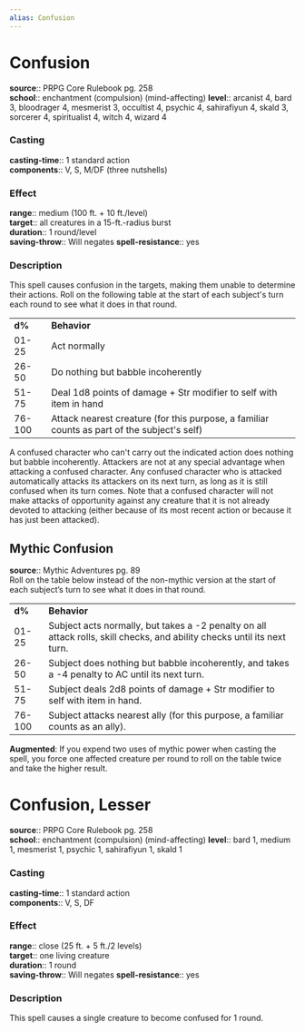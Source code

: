 ```yaml
---
alias: Confusion
---
```


# Confusion 

**source**:: PRPG Core Rulebook pg. 258  
**school**:: enchantment (compulsion) (mind-affecting)
**level**:: arcanist 4, bard 3, bloodrager 4, mesmerist 3, occultist 4, psychic 4, sahirafiyun 4, skald 3, sorcerer 4, spiritualist 4, witch 4, wizard 4

### Casting 

**casting-time**:: 1 standard action  
**components**:: V, S, M/DF (three nutshells)

### Effect 

**range**:: medium (100 ft. + 10 ft./level)  
**target**:: all creatures in a 15-ft.-radius burst  
**duration**:: 1 round/level  
**saving-throw**:: Will negates
**spell-resistance**:: yes

### Description 

This spell causes confusion in the targets, making them unable to determine their actions. Roll on the following table at the start of each subject's turn each round to see what it does in that round.  
  

|        |                                                                                             |
|--------|---------------------------------------------------------------------------------------------|
| **d%** | **Behavior**                                                                                |
| 01-25  | Act normally                                                                                |
| 26-50  | Do nothing but babble incoherently                                                          |
| 51-75  | Deal 1d8 points of damage + Str modifier to self with item in hand                          |
| 76-100 | Attack nearest creature (for this purpose, a familiar counts as part of the subject's self) |

  
A confused character who can't carry out the indicated action does nothing but babble incoherently. Attackers are not at any special advantage when attacking a confused character. Any confused character who is attacked automatically attacks its attackers on its next turn, as long as it is still confused when its turn comes. Note that a confused character will not make attacks of opportunity against any creature that it is not already devoted to attacking (either because of its most recent action or because it has just been attacked).

## Mythic Confusion 

**source**:: Mythic Adventures pg. 89  
Roll on the table below instead of the non-mythic version at the start of each subject’s turn to see what it does in that round.  
  

|        |                                                                                                                          |
|--------|--------------------------------------------------------------------------------------------------------------------------|
| **d%** | **Behavior**                                                                                                             |
| 01-25  | Subject acts normally, but takes a -2 penalty on all attack rolls, skill checks, and ability checks until its next turn. |
| 26-50  | Subject does nothing but babble incoherently, and takes a -4 penalty to AC until its next turn.                          |
| 51-75  | Subject deals 2d8 points of damage + Str modifier to self with item in hand.                                             |
| 76-100 | Subject attacks nearest ally (for this purpose, a familiar counts as an ally).                                           |

  
  
**Augmented**: If you expend two uses of mythic power when casting the spell, you force one affected creature per round to roll on the table twice and take the higher result.

# Confusion, Lesser 

**source**:: PRPG Core Rulebook pg. 258  
**school**:: enchantment (compulsion) (mind-affecting)
**level**:: bard 1, medium 1, mesmerist 1, psychic 1, sahirafiyun 1, skald 1

### Casting 

**casting-time**:: 1 standard action  
**components**:: V, S, DF

### Effect 

**range**:: close (25 ft. + 5 ft./2 levels)  
**target**:: one living creature  
**duration**:: 1 round  
**saving-throw**:: Will negates
**spell-resistance**:: yes

### Description 

This spell causes a single creature to become confused for 1 round.
